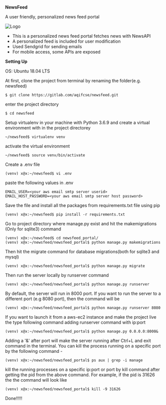 **NewsFeed**


A user friendly, personalized news feed portal

![Logo](https://i.ibb.co/C23m7NR/Logo-Makr-2jjctm.png)

- This is a personalized news feed portal fetches news with NewsAPI 
- A personalized feed is included for user modification 
- Used Sendgrid for sending emails 
- For mobile access, some APIs are exposed

**Setting Up**

OS: Ubuntu 18.04 LTS

At first, clone the project from terminal by renaming the folder(e.g. newsfeed) 
```
$ git clone https://gitlab.com/aqifcse/newsfeed.git
```
enter the project directory
```
$ cd newsfeed 
```
Setup virtualenv in your machine with Python 3.6.9 and create a virtual environment with in the project directorey
```
~/newsfeed$ virtualenv venv
```

activate the virtual environment
```
~/newsfeed$ source venv/bin/activate
```
Create a .env file
```
(venv) x@x:~/newsfeed$ vi .env
```
paste the following values in .env
```
EMAIL_USER=<your aws email smtp server userid>
EMAIL_HOST_PASSWORD=<your aws email smtp server host password>
```
Save the file and install all the packages from requirements.txt file using pip
```
(venv) x@x:~/newsfeed$ pip install -r requirements.txt
```
Go to project directory where manage.py exist and hit the makemigrations (Only for sqlite3) command
```
(venv) x@x:~/newsfeed$ cd newsfeed_portal/
(venv) x@x:~/newsfeed/newsfeed_portal$ python manage.py makemigrations
```
Then hit the migrate command for database migrations(both for sqlite3 and mysql)
```
(venv) x@x:~/newsfeed/newsfeed_portal$ python manage.py migrate
```
Then run the server locally by runserver command
```
(venv) x@x:~/newsfeed/newsfeed_portal$ python manage.py runserver
```
By default, the server will run in 8000 port. If you want to run the server to a different port (e.g 8080 port), then the command will be 
```
(venv) x@x:~/newsfeed/newsfeed_portal$ python manage.py runserver 8080
```
If you want to launch it from a aws-ec2 instance and make the project live the type following command adding runserver command with ip:port
```
(venv) x@x:~/newsfeed/newsfeed_portal$ python manage.py 0.0.0.0:8000&
```
Adding a '&' after port will make the server running after Ctrl+L and exit command in the terminal.
You can kill the process running on a specific port by the following command -
```
(venv) x@x:~/newsfeed/newsfeed_portal$ ps aux | grep -i manage
```
kill the running processes on a specific ip:port or port by kill command after getting the pid from the above command. For example, if the pid is 31626 the the command will look like
```
(venv) x@x:~/newsfeed/newsfeed_portal$ kill -9 31626
```

Done!!!!!






